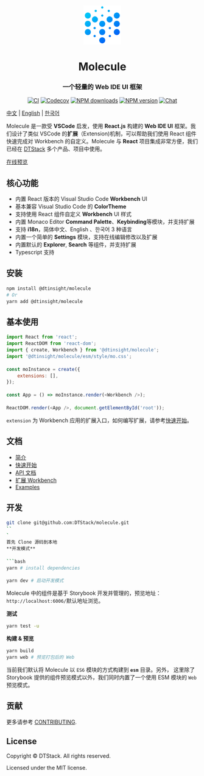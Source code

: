 <div align="center">

 <img src="./website/static/img/logo@3x.png" width="20%" height="20%" alt="watchman-logo" />
 <h1>Molecule</h1>
 <h3>一个轻量的 Web IDE UI 框架</h3>

[![CI][ci-image]][ci-url] [![Codecov][codecov-image]][codecov-url] [![NPM downloads][download-img]][download-url] [![NPM version][npm-version]][npm-version-url] [![Chat][online-chat-img]][online-chat-url]

</div>

[ci-image]: https://github.com/DTStack/molecule/actions/workflows/main.yml/badge.svg
[ci-url]: https://github.com/DTStack/molecule/actions/workflows/main.yml
[codecov-image]: https://codecov.io/gh/DTStack/molecule/branch/main/graph/badge.svg?token=PDjbCBo6qz
[codecov-url]: https://codecov.io/gh/DTStack/molecule
[download-img]: https://img.shields.io/npm/dm/@dtinsight/molecule.svg?style=flat
[download-url]: https://www.npmjs.com/package/@dtinsight/molecule
[npm-version]: https://img.shields.io/npm/v/@dtinsight/molecule.svg?style=flat-square
[npm-version-url]: https://www.npmjs.com/package/@dtinsight/molecule
[online-chat-img]: https://img.shields.io/discord/920616811261743104?logo=Molecule
[online-chat-url]: https://discord.com/invite/b62gpHwNA7

[中文](./README-zhCN.md) | [English](./README.md) | [한국어](./README-koKR.md)

Molecule 是一款受 **VSCode** 启发，使用 **React.js** 构建的 **Web IDE UI** 框架。我们设计了类似 VSCode 的**扩展**（Extension)机制，可以帮助我们使用 React 组件快速完成对 Workbench 的自定义。Molecule 与 **React** 项目集成非常方便，我们已经在 [DTStack](https://www.dtstack.com/) 多个产品、项目中使用。

[在线预览](https://dtstack.github.io/molecule-examples/#/)

## 核心功能

-   内置 React 版本的 Visual Studio Code **Workbench** UI
-   基本兼容 Visual Studio Code 的 **ColorTheme**
-   支持使用 React 组件自定义 **Workbench** UI 样式
-   内置 Monaco Editor **Command Palette**、**Keybinding**等模块，并支持扩展
-   支持 **i18n**，简体中文、English 、한국어 3 种语言
-   内置一个简单的 **Settings** 模块，支持在线编辑修改以及扩展
-   内置默认的 **Explorer**, **Search** 等组件，并支持扩展
-   Typescript 支持

## 安装

```bash
npm install @dtinsight/molecule
# Or
yarn add @dtinsight/molecule
```

## 基本使用

```javascript
import React from 'react';
import ReactDOM from 'react-dom';
import { create, Workbench } from '@dtinsight/molecule';
import '@dtinsight/molecule/esm/style/mo.css';

const moInstance = create({
    extensions: [],
});

const App = () => moInstance.render(<Workbench />);

ReactDOM.render(<App />, document.getElementById('root'));
```

`extension` 为 Workbench 应用的扩展入口，如何编写扩展，请参考[快速开始](https://dtstack.github.io/molecule/docs/quick-start)。

## 文档

-   [简介](https://dtstack.github.io/molecule/docs/introduction)
-   [快速开始](https://dtstack.github.io/molecule/docs/quick-start)
-   [API 文档](https://dtstack.github.io/molecule/docs/api)
-   [扩展 Workbench](https://dtstack.github.io/molecule/docs/guides/extend-workbench)
-   [Examples](https://github.com/DTStack/molecule-examples)

## 开发

````bash
git clone git@github.com:DTStack/molecule.git
``
`
首先 Clone 源码到本地
**开发模式**

```bash
yarn # install dependencies

yarn dev # 启动开发模式
````

Molecule 中的组件是基于 Storybook 开发并管理的，预览地址：`http://localhost:6006/`默认地址浏览。

**测试**

```bash
yarn test -u
```

**构建 & 预览**

```bash
yarn build
yarn web # 预览打包后的 Web
```

当前我们默认将 Molecule 以 `ES6` 模块的方式构建到 **`esm`** 目录。另外，
这里除了 Storybook 提供的组件预览模式以外，我们同时内置了一个使用 ESM 模块的 `Web` 预览模式。

## 贡献

更多请参考 [CONTRIBUTING](./CONTRIBUTING.md).

## License

Copyright © DTStack. All rights reserved.

Licensed under the MIT license.
